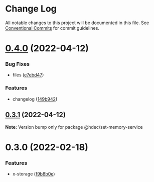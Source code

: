 # Change Log

All notable changes to this project will be documented in this file. See [Conventional Commits](https://conventionalcommits.org) for commit guidelines.

# [0.4.0](https://github.com/Venusjason/sprite-components/compare/@hdec/set-memory-service@0.3.1...@hdec/set-memory-service@0.4.0) (2022-04-12)

### Bug Fixes

- files ([e7ebd47](https://github.com/Venusjason/sprite-components/commit/e7ebd473d30fae6174af886b1008d600f7bd241a))

### Features

- changelog ([149b942](https://github.com/Venusjason/sprite-components/commit/149b9424a790ca5cb92e5ef3ea7b6cfc2927be31))

## [0.3.1](https://github.com/Venusjason/sprite-components/compare/@hdec/set-memory-service@0.3.0...@hdec/set-memory-service@0.3.1) (2022-04-12)

**Note:** Version bump only for package @hdec/set-memory-service

# 0.3.0 (2022-02-18)

### Features

- x-storage ([f9b8b0e](https://github.com/Venusjason/sprite-components/commit/f9b8b0e6f3483d6149018e7def013c5f9475d3da))
